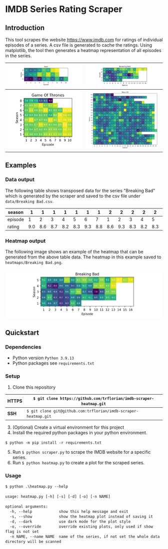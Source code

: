 # IMDB Series Rating Scraper

## Introduction

This tool scrapes the website https://www.imdb.com for ratings of individual episodes of a series.
A csv file is generated to cache the ratings.
Using matplotlib, the tool then generates a heatmap representation of all episodes in the series.

| ![](heatmaps/Dark.png)  |  ![](heatmaps/Breaking_Bad.png)  |
|---------|-----|
| ![](heatmaps/Game_Of_Thrones.png) | ![](heatmaps/Navy_CIS.png) |

## Examples

### Data output

The following table shows transposed data for the series "Breaking Bad" which is generated by the scraper and saved to the csv file under `data/Breaking Bad.csv`.

| season  | 1   | 1   | 1   | 1   | 1   | 1   | 1   | 2   | 2   | 2   | 2   | 2   | 2   | 2   | 2   | 2   | 2   | 2   | 2   | 2   | 3   | 3   | 3   | 3   | 3   | 3   | 3   | 3   | 3   | 3   | 3   | 3   | 3   | 4   | 4   | 4   | 4   | 4   | 4   | 4   | 4   | 4   | 4   | 4   | 4   | 4   | 5   | 5   | 5   | 5   | 5   | 5   | 5   | 5   | 5   | 5   | 5   | 5   | 5   | 5    | 5   | 5   |
|---------|-----|-----|-----|-----|-----|-----|-----|-----|-----|-----|-----|-----|-----|-----|-----|-----|-----|-----|-----|-----|-----|-----|-----|-----|-----|-----|-----|-----|-----|-----|-----|-----|-----|-----|-----|-----|-----|-----|-----|-----|-----|-----|-----|-----|-----|-----|-----|-----|-----|-----|-----|-----|-----|-----|-----|-----|-----|-----|-----|------|-----|-----|
| episode | 1   | 2   | 3   | 4   | 5   | 6   | 7   | 1   | 2   | 3   | 4   | 5   | 6   | 7   | 8   | 9   | 10  | 11  | 12  | 13  | 1   | 2   | 3   | 4   | 5   | 6   | 7   | 8   | 9   | 10  | 11  | 12  | 13  | 1   | 2   | 3   | 4   | 5   | 6   | 7   | 8   | 9   | 10  | 11  | 12  | 13  | 1   | 2   | 3   | 4   | 5   | 6   | 7   | 8   | 9   | 10  | 11  | 12  | 13  | 14   | 15  | 16  |
| rating  | 9.0 | 8.6 | 8.7 | 8.2 | 8.3 | 9.3 | 8.8 | 8.6 | 9.3 | 8.3 | 8.2 | 8.3 | 8.8 | 8.6 | 9.2 | 9.1 | 8.5 | 8.9 | 9.3 | 9.2 | 8.5 | 8.6 | 8.4 | 8.2 | 8.6 | 9.3 | 9.6 | 8.7 | 8.4 | 7.8 | 8.4 | 9.5 | 9.6 | 9.2 | 8.2 | 8.0 | 8.6 | 8.6 | 8.4 | 8.8 | 9.2 | 8.8 | 9.6 | 9.7 | 9.5 | 9.9 | 9.2 | 8.8 | 8.8 | 8.8 | 9.7 | 9.0 | 9.5 | 9.6 | 9.4 | 9.2 | 9.6 | 9.1 | 9.8 | 10.0 | 9.7 | 9.9 |

### Heatmap output

The following image shows an example of the heatmap that can be generated from the above table data. 
The heatmap in this example saved to `heatmaps/Breaking Bad.png`. 

![](heatmaps/Breaking_Bad.png)

## Quickstart

### Dependencies

- Python version `Python 3.9.13`
- Python packages see `requirements.txt`

### Setup

1. Clone this repository

| **HTTPS**  | `$ git clone https://github.com/trflorian/imdb-scraper-heatmap.git` |
| ---|---|
| **SSH** |`$ git clone git@github.com:trflorian/imdb-scraper-heatmap.git` |

3. (Optional) Create a virtual environment for this project 
4. Install the required python packages in your python environment.

`$ python -m pip install -r requirements.txt`

5. Run `$ python scraper.py` to scrape the IMDB website for a specific series.
6. Run `$ python heatmap.py` to create a plot for the scraped series.

### Usage

``` 
$ python .\heatmap.py --help

usage: heatmap.py [-h] [-s] [-d] [-o] [-n NAME]

optional arguments:
  -h, --help            show this help message and exit
  -s, --show            show the heatmap plot instead of saving it
  -d, --dark            use dark mode for the plot style
  -o, --override        override existing plots, only used if show flag is not set
  -n NAME, --name NAME  name of the series, if not set the whole data directory will be scanned
```

